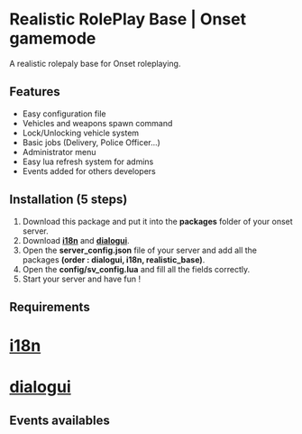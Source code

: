 # Realistic RolePlay Base | Onset gamemode
A realistic rolepaly base for Onset roleplaying.

## Features
- Easy configuration file
- Vehicles and weapons spawn command
- Lock/Unlocking vehicle system
- Basic jobs (Delivery, Police Officer...)
- Administrator menu
- Easy lua refresh system for admins
- Events added for others developers

## Installation (5 steps)
1. Download this package and put it into the <b>packages</b> folder of your onset server.
2. Download <a href="https://github.com/OnfireNetwork/i18n"><b>i18n</b></a> and <a href="https://github.com/OnfireNetwork/dialogui"><b>dialogui</b></a>.
3. Open the <b>server_config.json</b> file of your server and add all the packages <b>(order : dialogui, i18n, realistic_base)</b>.
4. Open the <b>config/sv_config.lua</b> and fill all the fields correctly.
5. Start your server and have fun !

## Requirements
# <a href="https://github.com/OnfireNetwork/i18n"><b>i18n</b></a>
# <a href="https://github.com/OnfireNetwork/dialogui"><b>dialogui</b></a>

## Events availables
